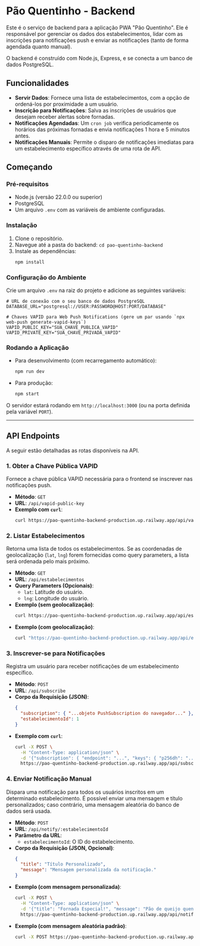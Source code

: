 # Pão Quentinho - Backend

Este é o serviço de backend para a aplicação PWA "Pão Quentinho". Ele é responsável por gerenciar os dados dos estabelecimentos, lidar com as inscrições para notificações push e enviar as notificações (tanto de forma agendada quanto manual).

O backend é construído com Node.js, Express, e se conecta a um banco de dados PostgreSQL.

## Funcionalidades

- **Servir Dados**: Fornece uma lista de estabelecimentos, com a opção de ordená-los por proximidade a um usuário.
- **Inscrição para Notificações**: Salva as inscrições de usuários que desejam receber alertas sobre fornadas.
- **Notificações Agendadas**: Um `cron job` verifica periodicamente os horários das próximas fornadas e envia notificações 1 hora e 5 minutos antes.
- **Notificações Manuais**: Permite o disparo de notificações imediatas para um estabelecimento específico através de uma rota de API.

## Começando

### Pré-requisitos

- Node.js (versão 22.0.0 ou superior)
- PostgreSQL
- Um arquivo `.env` com as variáveis de ambiente configuradas.

### Instalação

1. Clone o repositório.
2. Navegue até a pasta do backend: `cd pao-quentinho-backend`
3. Instale as dependências:
   ```bash
   npm install
   ```

### Configuração do Ambiente

Crie um arquivo `.env` na raiz do projeto e adicione as seguintes variáveis:

```env
# URL de conexão com o seu banco de dados PostgreSQL
DATABASE_URL="postgresql://USER:PASSWORD@HOST:PORT/DATABASE"

# Chaves VAPID para Web Push Notifications (gere um par usando `npx web-push generate-vapid-keys`)
VAPID_PUBLIC_KEY="SUA_CHAVE_PUBLICA_VAPID"
VAPID_PRIVATE_KEY="SUA_CHAVE_PRIVADA_VAPID"
```

### Rodando a Aplicação

- Para desenvolvimento (com recarregamento automático):
  ```bash
  npm run dev
  ```
- Para produção:
  ```bash
  npm start
  ```

O servidor estará rodando em `http://localhost:3000` (ou na porta definida pela variável `PORT`).

---

## API Endpoints

A seguir estão detalhadas as rotas disponíveis na API.

### 1. Obter a Chave Pública VAPID

Fornece a chave pública VAPID necessária para o frontend se inscrever nas notificações push.

- **Método**: `GET`
- **URL**: `/api/vapid-public-key`
- **Exemplo com `curl`**:
  ```bash
  curl https://pao-quentinho-backend-production.up.railway.app/api/vapid-public-key
  ```

### 2. Listar Estabelecimentos

Retorna uma lista de todos os estabelecimentos. Se as coordenadas de geolocalização (`lat`, `lng`) forem fornecidas como query parameters, a lista será ordenada pelo mais próximo.

- **Método**: `GET`
- **URL**: `/api/estabelecimentos`
- **Query Parameters (Opcionais)**:
  - `lat`: Latitude do usuário.
  - `lng`: Longitude do usuário.
- **Exemplo (sem geolocalização)**:
  ```bash
  curl https://pao-quentinho-backend-production.up.railway.app/api/estabelecimentos
  ```
- **Exemplo (com geolocalização)**:
  ```bash
  curl "https://pao-quentinho-backend-production.up.railway.app/api/estabelecimentos?lat=-23.672&lng=-46.687"
  ```

### 3. Inscrever-se para Notificações

Registra um usuário para receber notificações de um estabelecimento específico.

- **Método**: `POST`
- **URL**: `/api/subscribe`
- **Corpo da Requisição (JSON)**:
  ```json
  {
    "subscription": { "...objeto PushSubscription do navegador..." },
    "estabelecimentoId": 1
  }
  ```
- **Exemplo com `curl`**:
  ```bash
  curl -X POST \
    -H "Content-Type: application/json" \
    -d '{"subscription": { "endpoint": "...", "keys": { "p256dh": "...", "auth": "..." } }, "estabelecimentoId": 1}' \
    https://pao-quentinho-backend-production.up.railway.app/api/subscribe
  ```

### 4. Enviar Notificação Manual

Dispara uma notificação para todos os usuários inscritos em um determinado estabelecimento. É possível enviar uma mensagem e título personalizados; caso contrário, uma mensagem aleatória do banco de dados será usada.

- **Método**: `POST`
- **URL**: `/api/notify/:estabelecimentoId`
- **Parâmetro da URL**:
  - `estabelecimentoId`: O ID do estabelecimento.
- **Corpo da Requisição (JSON, Opcional)**:
  ```json
  {
    "title": "Título Personalizado",
    "message": "Mensagem personalizada da notificação."
  }
  ```
- **Exemplo (com mensagem personalizada)**:
  ```bash
  curl -X POST \
    -H "Content-Type: application/json" \
    -d '{"title": "Fornada Especial!", "message": "Pão de queijo quentinho saindo agora!"}' \
    https://pao-quentinho-backend-production.up.railway.app/api/notify/5
  ```
- **Exemplo (com mensagem aleatória padrão)**:
  ```bash
  curl -X POST https://pao-quentinho-backend-production.up.railway.app/api/notify/5
  ```
